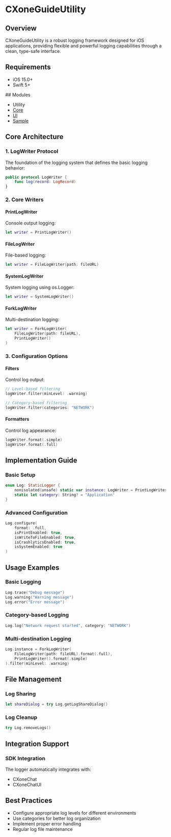 # CXoneGuideUtility

## Overview
CXoneGuideUtility is a robust logging framework designed for iOS applications, providing flexible and powerful logging capabilities through a clean, type-safe interface.


## Requirements
- iOS 15.0+
- Swift 5+


## Modules

- Utility
- [Core](https://github.com/nice-devone/nice-cxone-mobile-guide-utility-ios/tree/develop/cxone-chat-sdk)
- [UI](https://github.com/nice-devone/nice-cxone-mobile-guide-utility-ios/tree/develop/cxone-chat-ui)
- [Sample](https://github.com/nice-devone/nice-cxone-mobile-guide-utility-ios/tree/develop/sample)

## Core Architecture

### 1. LogWriter Protocol
The foundation of the logging system that defines the basic logging behavior:

```swift
public protocol LogWriter {
    func log(record: LogRecord)
}
```

### 2. Core Writers

#### PrintLogWriter
Console output logging:

```swift
let writer = PrintLogWriter()
```

#### FileLogWriter
File-based logging:

```swift
let writer = FileLogWriter(path: fileURL)
```

#### SystemLogWriter
System logging using os.Logger:

```swift
let writer = SystemLogWriter()
```

#### ForkLogWriter
Multi-destination logging:

```swift
let writer = ForkLogWriter(
    FileLogWriter(path: fileURL),
    PrintLogWriter()
)
```

### 3. Configuration Options

#### Filters
Control log output:

```swift
// Level-based filtering
logWriter.filter(minLevel: .warning)

// Category-based filtering
logWriter.filter(categories: "NETWORK")
```

#### Formatters
Control log appearance:

```swift
logWriter.format(.simple)
logWriter.format(.full)
```

## Implementation Guide

### Basic Setup

```swift
enum Log: StaticLogger {
    nonisolated(unsafe) static var instance: LogWriter = PrintLogWriter()
    static let category: String? = "Application"
}
```

### Advanced Configuration

```swift
Log.configure(
    format: .full,
    isPrintEnabled: true,
    isWriteToFileEnabled: true,
    isCrashlyticsEnabled: true,
    isSystemEnabled: true
)
```

## Usage Examples

### Basic Logging

```swift
Log.trace("Debug message")
Log.warning("Warning message")
Log.error("Error message")
```

### Category-based Logging

```swift
Log.log("Network request started", category: "NETWORK")
```

### Multi-destination Logging

```swift
Log.instance = ForkLogWriter(
    FileLogWriter(path: fileURL).format(.full),
    PrintLogWriter().format(.simple)
).filter(minLevel: .warning)
```

## File Management

### Log Sharing

```swift
let shareDialog = try Log.getLogShareDialog()
```

### Log Cleanup

```swift
try Log.removeLogs()
```

## Integration Support

### SDK Integration
The logger automatically integrates with:
- CXoneChat
- CXoneChatUI

## Best Practices
- Configure appropriate log levels for different environments
- Use categories for better log organization
- Implement proper error handling
- Regular log file maintenance
